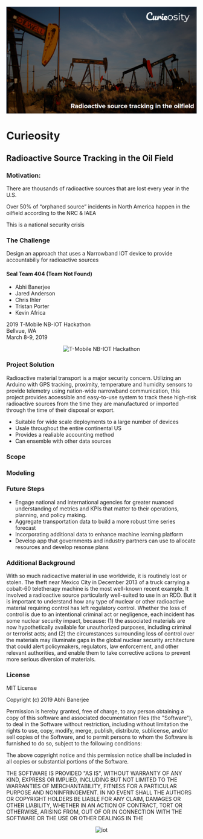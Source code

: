 ![Header](header.png)

# Curieosity
## Radioactive Source Tracking in the Oil Field

### Motivation:

There are thousands of radioactive sources that are lost every year in the U.S.

Over 50% of “orphaned source” incidents in North America happen in the oilfield according to the NRC & IAEA

This is a national security crisis

### The Challenge

Design an approach that uses a Narrowband IOT device to provide accountabiliy for radioactive sources

#### Seal Team 404 (Team Not Found)

* Abhi Banerjee
* Jared Anderson
* Chris Ihler
* Tristan Porter
* Kevin Africa

2019 T-Mobile NB-IOT Hackathon  
Bellvue, WA  
March 8-9, 2019 

<p align="center">
  <img src="https://img.evbuc.com/https%3A%2F%2Fcdn.evbuc.com%2Fimages%2F57710947%2F161679745985%2F1%2Foriginal.20190301-212705?w=800&auto=compress&rect=549%2C0%2C1980%2C990&s=4ae2b206f81d281064c8b6579eac8d6a" width="350" title="T-Mobile NB-IOT Hackathon">
</p>

### Project Solution

Radioactive material transport is a major security concern. Utilizing an Arduino with GPS tracking, proximity, temperature and humidity sensors to provide telemetry using nation-wide narrowband communication, this project provides accessible and easy-to-use system to track these high-risk radioactive sources from the time they are manufactured or imported through the time of their disposal or export.

* Suitable for wide scale deployments to a large number of devices
* Usale throughout the entire continental US
* Provides a realiable accounting method
* Can ensemble with other data sources

### Scope



### Modeling



### Future Steps

* Engage national and international agencies for greater nuanced understanding of metrics and KPIs that matter to their operations, planning, and policy making.
* Aggregate transportation data to build a more robust time series forecast
* Incorporating additional data to enhance machine learning platform
* Develop app that governments and industry partners can use to allocate resources and develop resonse plans

### Additional Background

With so much radioactive material in use worldwide, it is routinely lost or
stolen. The theft near Mexico City in December 2013 of a truck carrying a cobalt-60 teletherapy machine is the most well-known recent example. It involved a radioactive source particularly well-suited to use in an RDD. But it is important to understand how any type of nuclear or other radioactive material requiring control has left regulatory control. Whether the loss of control is due to an intentional criminal act or negligence, each incident has some nuclear security impact, because: (1) the associated materials are now hypothetically available for unauthorized purposes, including criminal or terrorist acts; and (2) the circumstances surrounding loss of control over the materials may illuminate gaps in the global nuclear security architecture that could alert policymakers, regulators, law enforcement, and other relevant authorities, and enable them to take corrective actions to prevent more serious diversion of materials.

### License
MIT License

Copyright (c) 2019 Abhi Banerjee

Permission is hereby granted, free of charge, to any person obtaining a copy
of this software and associated documentation files (the "Software"), to deal
in the Software without restriction, including without limitation the rights
to use, copy, modify, merge, publish, distribute, sublicense, and/or sell
copies of the Software, and to permit persons to whom the Software is
furnished to do so, subject to the following conditions:

The above copyright notice and this permission notice shall be included in all
copies or substantial portions of the Software.

THE SOFTWARE IS PROVIDED "AS IS", WITHOUT WARRANTY OF ANY KIND, EXPRESS OR
IMPLIED, INCLUDING BUT NOT LIMITED TO THE WARRANTIES OF MERCHANTABILITY,
FITNESS FOR A PARTICULAR PURPOSE AND NONINFRINGEMENT. IN NO EVENT SHALL THE
AUTHORS OR COPYRIGHT HOLDERS BE LIABLE FOR ANY CLAIM, DAMAGES OR OTHER
LIABILITY, WHETHER IN AN ACTION OF CONTRACT, TORT OR OTHERWISE, ARISING FROM,
OUT OF OR IN CONNECTION WITH THE SOFTWARE OR THE USE OR OTHER DEALINGS IN THE

<p align="center"><img src="https://zdnet2.cbsistatic.com/hub/i/2017/10/30/ff180e61-bec6-4732-a1bd-22a594edf839/277c3978836443421a4ae3e115f303fa/arm-iot.jpg" width=350 title="iot"></p>
